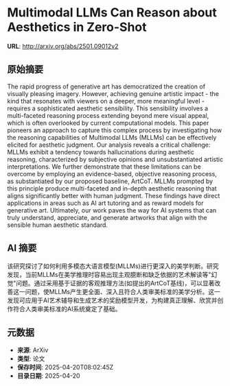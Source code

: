 # Multimodal LLMs Can Reason about Aesthetics in Zero-Shot

**URL**: http://arxiv.org/abs/2501.09012v2

## 原始摘要

The rapid progress of generative art has democratized the creation of
visually pleasing imagery. However, achieving genuine artistic impact - the
kind that resonates with viewers on a deeper, more meaningful level - requires
a sophisticated aesthetic sensibility. This sensibility involves a
multi-faceted reasoning process extending beyond mere visual appeal, which is
often overlooked by current computational models. This paper pioneers an
approach to capture this complex process by investigating how the reasoning
capabilities of Multimodal LLMs (MLLMs) can be effectively elicited for
aesthetic judgment. Our analysis reveals a critical challenge: MLLMs exhibit a
tendency towards hallucinations during aesthetic reasoning, characterized by
subjective opinions and unsubstantiated artistic interpretations. We further
demonstrate that these limitations can be overcome by employing an
evidence-based, objective reasoning process, as substantiated by our proposed
baseline, ArtCoT. MLLMs prompted by this principle produce multi-faceted and
in-depth aesthetic reasoning that aligns significantly better with human
judgment. These findings have direct applications in areas such as AI art
tutoring and as reward models for generative art. Ultimately, our work paves
the way for AI systems that can truly understand, appreciate, and generate
artworks that align with the sensible human aesthetic standard.


## AI 摘要

该研究探讨了如何利用多模态大语言模型(MLLMs)进行更深入的美学判断。研究发现，当前MLLMs在美学推理时容易出现主观臆断和缺乏依据的艺术解读等"幻觉"问题。通过采用基于证据的客观推理方法(如提出的ArtCoT基线)，可以显著改善这一问题，使MLLMs产生更全面、深入且符合人类审美标准的美学分析。这一发现可应用于AI艺术辅导和生成艺术的奖励模型开发，为构建真正理解、欣赏并创作符合人类审美标准的AI系统奠定了基础。

## 元数据

- **来源**: ArXiv
- **类型**: 论文
- **保存时间**: 2025-04-20T08:02:45Z
- **目录日期**: 2025-04-20
